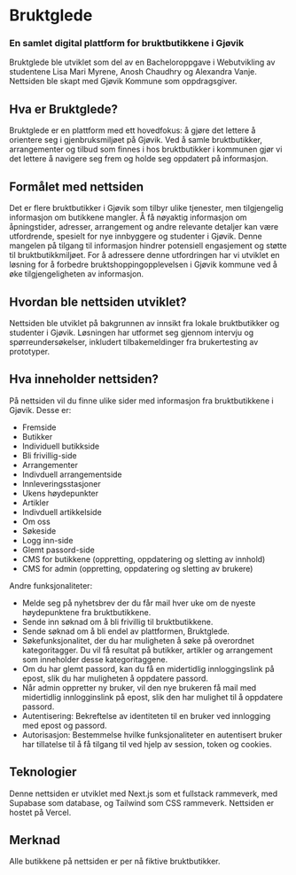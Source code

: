 # Bruktglede 
### En samlet digital plattform for bruktbutikkene i Gjøvik

Bruktglede ble utviklet som del av en Bacheloroppgave i Webutvikling av studentene Lisa Mari Myrene, Anosh Chaudhry og Alexandra Vanje. Nettsiden ble skapt med Gjøvik Kommune som oppdragsgiver. 

## Hva er Bruktglede?
Bruktglede er en plattform med ett hovedfokus: å gjøre det lettere å orientere seg i gjenbruksmiljøet på Gjøvik. Ved å samle bruktbutikker, arrangementer og tilbud som finnes i hos bruktbutikker i kommunen gjør vi det lettere å navigere seg frem og holde seg oppdatert på informasjon.

## Formålet med nettsiden
Det er flere bruktbutikker i Gjøvik som tilbyr ulike tjenester, men tilgjengelig informasjon om butikkene mangler. Å få nøyaktig informasjon om åpningstider, adresser, arrangement og andre relevante detaljer kan være utfordrende, spesielt for nye innbyggere og studenter i Gjøvik. Denne mangelen på tilgang til informasjon hindrer potensiell engasjement og støtte til bruktbutikkmiljøet. For å adressere denne utfordringen har vi utviklet en løsning for å forbedre bruktshoppingopplevelsen i Gjøvik kommune ved å øke tilgjengeligheten av informasjon.

## Hvordan ble nettsiden utviklet?
Nettsiden ble utviklet på bakgrunnen av innsikt fra lokale bruktbutikker og studenter i Gjøvik. Løsningen har utformet seg gjennom intervju og spørreundersøkelser, inkludert tilbakemeldinger fra brukertesting av prototyper. 

## Hva inneholder nettsiden?
På nettsiden vil du finne ulike sider med informasjon fra bruktbutikkene i Gjøvik. Desse er:

- Fremside
- Butikker
- Individuell butikkside
- Bli frivillig-side
- Arrangementer
- Indivduell arrangementside
- Innleveringsstasjoner
- Ukens høydepunkter
- Artikler
- Indivduell artikkelside
- Om oss
- Søkeside
- Logg inn-side
- Glemt passord-side
- CMS for butikkene (oppretting, oppdatering og sletting av innhold)
- CMS for admin (oppretting, oppdatering og sletting av brukere)

Andre funksjonaliteter:

- Melde seg på nyhetsbrev der du får mail hver uke om de nyeste høydepunktene fra bruktbutikkene.
- Sende inn søknad om å bli frivillig til bruktbutikkene.
- Sende søknad om å bli endel av plattformen, Bruktglede. 
- Søkefunksjonalitet, der du har muligheten å søke på overordnet kategoritagger. Du vil få resultat på butikker, artikler og arrangement som inneholder desse kategoritaggene.
- Om du har glemt passord, kan du få en midertidlig innloggingslink på epost, slik du har muligheten å oppdatere passord.
- Når admin oppretter ny bruker, vil den nye brukeren få mail med midertidlig innlogginslink på epost, slik den har mulighet til å oppdatere passord.
- Autentisering: Bekreftelse av identiteten til en bruker ved innlogging med epost og passord.
- Autorisasjon: Bestemmelse hvilke funksjonaliteter en autentisert bruker har tillatelse til å få tilgang til ved hjelp av session, token og cookies.

## Teknologier
Denne nettsiden er utviklet med Next.js som et fullstack rammeverk, med Supabase som database, og Tailwind som CSS rammeverk. Nettsiden er hostet på Vercel. 

## Merknad
Alle butikkene på nettsiden er per nå fiktive bruktbutikker. 
